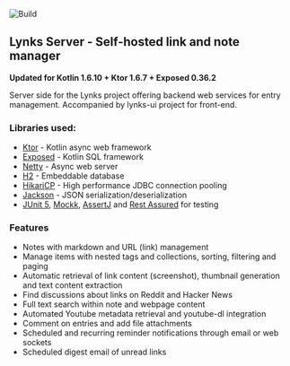 ![Build](https://github.com/raharrison/lynks-server/workflows/Build/badge.svg)

## Lynks Server - Self-hosted link and note manager

**Updated for Kotlin 1.6.10 + Ktor 1.6.7 + Exposed 0.36.2**

Server side for the Lynks project offering backend web services for entry management. Accompanied by lynks-ui project
for front-end.

### Libraries used:

 - [Ktor](https://github.com/ktorio/ktor) - Kotlin async web framework
 - [Exposed](https://github.com/JetBrains/Exposed) - Kotlin SQL framework
 - [Netty](https://github.com/netty/netty) - Async web server
 - [H2](https://github.com/h2database/h2database) - Embeddable database
 - [HikariCP](https://github.com/brettwooldridge/HikariCP) - High performance JDBC connection pooling
 - [Jackson](https://github.com/FasterXML/jackson) - JSON serialization/deserialization
 - [JUnit 5](https://junit.org/junit5/), [Mockk](https://github.com/mockk/mockk), [AssertJ](http://joel-costigliola.github.io/assertj/) and [Rest Assured](http://rest-assured.io/) for testing
 
### Features

- Notes with markdown and URL (link) management
- Manage items with nested tags and collections, sorting, filtering and paging
- Automatic retrieval of link content (screenshot), thumbnail generation and text content extraction
- Find discussions about links on Reddit and Hacker News
- Full text search within note and webpage content
- Automated Youtube metadata retrieval and youtube-dl integration
- Comment on entries and add file attachments
- Scheduled and recurring reminder notifications through email or web sockets
- Scheduled digest email of unread links
